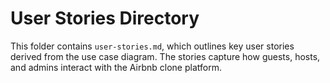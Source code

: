 # User Stories Directory

This folder contains `user-stories.md`, which outlines key user stories derived from the use case diagram. The stories capture how guests, hosts, and admins interact with the Airbnb clone platform.
